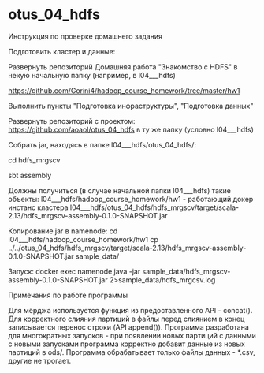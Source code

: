 # otus_04_hdfs

Инструкция по проверке домашнего задания

Подготовить кластер и данные: 

Развернуть репозиторий Домашняя работа "Знакомство с HDFS" в некую начальную папку (например, в l04___hdfs)

  https://github.com/Gorini4/hadoop_course_homework/tree/master/hw1


Выполнить пункты "Подготовка инфраструктуры", "Подготовка данных"

Развернуть репозиторий с проектом: https://github.com/aoaol/otus_04_hdfs в ту же папку (условно l04___hdfs)

Собрать jar, находясь в папке l04___hdfs/otus_04_hdfs/:

cd hdfs_mrgscv

sbt assembly



Должны получиться (в случае начальной папки l04___hdfs) такие объекты:
   l04___hdfs/hadoop_course_homework/hw1   - работающий докер инстанс кластера
   l04___hdfs/otus_04_hdfs/hdfs_mrgscv/target/scala-2.13/hdfs_mrgscv-assembly-0.1.0-SNAPSHOT.jar

   Копирование jar в namenode:
   cd l04___hdfs/hadoop_course_homework/hw1
   cp ../../otus_04_hdfs/hdfs_mrgscv/target/scala-2.13/hdfs_mrgscv-assembly-0.1.0-SNAPSHOT.jar sample_data/

   Запуск:
   docker exec namenode java -jar sample_data/hdfs_mrgscv-assembly-0.1.0-SNAPSHOT.jar 2>sample_data/hdfs_mrgcsv.log


Примечания по работе программы

Для мёрджа используется функция из предоставленного API - concat(). Для корректного слияния партиций в файлы перед слиянием в конец записывается перенос строки (API append()). Программа разработана для многократных запусков - при появлении новых партиций с данными с новыми запусками программа корректно добавит данные из новых партиций в ods/. Программа обрабатывает только файлы данных - *.csv, другие не трогает.